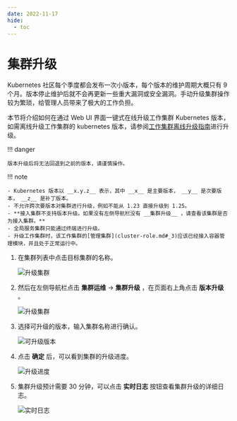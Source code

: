 ```yaml
---
date: 2022-11-17
hide:
  - toc
---
```


# 集群升级

Kubernetes 社区每个季度都会发布一次小版本，每个版本的维护周期大概只有 9 个月。版本停止维护后就不会再更新一些重大漏洞或安全漏洞。手动升级集群操作较为繁琐，给管理人员带来了极大的工作负担。

本节将介绍如何在通过 Web UI 界面一键式在线升级工作集群 Kubernetes 版本，如需离线升级工作集群的 kubernetes 版本，请参阅[工作集群离线升级指南](../../best-practice/update-offline-cluster.md)进行升级。

!!! danger

    版本升级后将无法回退到之前的版本，请谨慎操作。

!!! note

    - Kubernetes 版本以 __x.y.z__ 表示，其中 __x__ 是主要版本， __y__ 是次要版本， __z__ 是补丁版本。
    - 不允许跨次要版本对集群进行升级，例如不能从 1.23 直接升级到 1.25。
    - **接入集群不支持版本升级。如果没有左侧导航栏没有 __集群升级__ ，请查看该集群是否为接入集群。**
    - 全局服务集群只能通过终端进行升级。
    - 升级工作集群时，该工作集群的[管理集群](cluster-role.md#_3)应该已经接入容器管理模块，并且处于正常运行中。

1. 在集群列表中点击目标集群的名称。

    ![升级集群](https://docs.daocloud.io/daocloud-docs-images/docs/kpanda/images/upgradeclsuter00.png)

2. 然后在左侧导航栏点击 __集群运维__ -> __集群升级__ ，在页面右上角点击 __版本升级__ 。

    ![升级集群](https://docs.daocloud.io/daocloud-docs-images/docs/kpanda/images/upgradecluster01.png)

3. 选择可升级的版本，输入集群名称进行确认。

      ![可升级版本](https://docs.daocloud.io/daocloud-docs-images/docs/kpanda/images/upgradecluster02.png)

4. 点击 __确定__ 后，可以看到集群的升级进度。

      ![升级进度](https://docs.daocloud.io/daocloud-docs-images/docs/kpanda/images/upgradecluster03.png)

5. 集群升级预计需要 30 分钟，可以点击 __实时日志__ 按钮查看集群升级的详细日志。

    ![实时日志](https://docs.daocloud.io/daocloud-docs-images/docs/kpanda/images/createcluster07.png)

